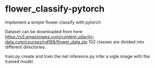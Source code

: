 # flower_classify-pytorch
Implement a simple flower classify with pytorch

Dataset can be downloaded from here https://s3.amazonaws.com/content.udacity-data.com/courses/nd188/flower_data.zip
102 classes are divided into different directories.

train.py create and train the net
inference.py infer a sigle image with the trained model.
